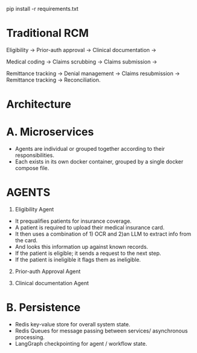 pip install -r requirements.txt

Traditional RCM
=================

Eligibility → Prior-auth approval → Clinical documentation → 

Medical coding → Claims scrubbing → Claims submission → 

Remittance tracking → Denial management → Claims resubmission → Remittance tracking → Reconciliation.


Architecture
=================

A. Microservices
================
- Agents are individual or grouped together according to their responsibilities.
- Each exists in its own docker container, grouped by a single docker compose file.

AGENTS
================
1. Eligibility Agent
- It prequalifies patients for insurance coverage.
- A patient is required to upload their medical insurance card.
- It then uses a combination of 1) OCR and 2)an LLM to extract info from the card.
- And looks this information up against known records.
- If the patient is eligible; it sends a request to the next step.
- If the patient is ineligible it flags them as ineligible.

2. Prior-auth Approval Agent

3. Clinical documentation Agent

B. Persistence
================
- Redis key-value store for overall system state.
- Redis Queues for message passing between services/ asynchronous processing.
- LangGraph checkpointing for agent / workflow state.